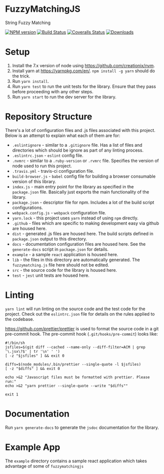 # FuzzyMatchingJS
String Fuzzy Matching

[![NPM version][npm-image]][npm-url] [![Build Status][travis-image]][travis-url] [![Coveralls Status][coveralls-image]][coveralls-url] [![Downloads][downloads-image]][npm-url]

[downloads-image]: http://img.shields.io/npm/dm/fuzzymatchingjs.svg

[npm-url]: https://npmjs.org/package/fuzzymatching
[npm-image]: http://img.shields.io/npm/v/fuzzymatching.svg

[travis-url]: https://travis-ci.org/seanoshea/fuzzymatchingjs
[travis-image]: http://img.shields.io/travis/seanoshea/fuzzymatchingjs.svg

[coveralls-url]: https://coveralls.io/r/seanoshea/fuzzymatchingjs
[coveralls-image]: http://img.shields.io/coveralls/seanoshea/fuzzymatchingjs/develop.svg

# Setup
1. Install the 7.x version of node using https://github.com/creationix/nvm.
2. Install yarn at https://yarnpkg.com/en/. `npm install -g yarn` should do the trick.
3. Run `yarn install`.
4. Run `yarn test` to run the unit tests for the library. Ensure that they pass before proceeding with any other steps.
5. Run `yarn start` to run the dev server for the library.

# Repository Structure
There's a lot of configuration files and .js files associated with this project. Below is an attempt to explain what each of them are for:
- `.eslintignore` - similar to a `.gitignore` file. Has a list of files and directories which should be ignore as part of any linting process.
- `.eslintrc.json` - `eslint` config file.
- `.nvmrc` - similar to a `.ruby-version` or `.rvmrc` file. Specifies the version of node used to run this project.
- `.travis.yml` - travis-ci configuration file.
- `build-browser.js` - `babel` config file for building a browser consumable version of this library.
- `index.js` - main entry point for the library as specified in the `package.json` file. Basically just exports the main functionality of the library.
- `package.json` - descriptor file for npm. Includes a lot of the build script configurations.
- `webpack.config.js` - `webpack` configuration file.
- `yarn.lock` - this project uses `yarn` instead of using `npm` directly.
- `.github` - files which are specific to making development easy via github are housed here.
- `dist` - generated .js files are housed here. The build scripts defined in `package.json` output to this directory.
- `docs` - documentation configuration files are housed here. See the `generate-docs` script in `package.json` for details.
- `example` - a sample `react` application is housed here.
- `lib` - the files in this directory are automatically generated. The `fuzzymatching.js` file here should not be edited.
- `src` - the source code for the library is housed here.
- `test` - `jest` unit tests are housed here.

# Linting
`yarn lint` will run linting on the source code and the test code for the project. Check out the `eslintrc.json` file for details on the rules applied to the codebase.

https://github.com/prettier/prettier is used to format the source code in a git pre-commit hook. The pre-commit hook (`.git/hooks/pre-commit`) looks like:
```
#!/bin/sh
jsfiles=$(git diff --cached --name-only --diff-filter=ACM | grep '\.jsx\?$' | tr '\n' ' ')
[ -z "$jsfiles" ] && exit 0

diffs=$(node_modules/.bin/prettier --single-quote -l $jsfiles)
[ -z "$diffs" ] && exit 0

echo >&2 "Javascript files must be formatted with prettier. Please run:"
echo >&2 "yarn prettier --single-quote --write "$diffs""

exit 1
```

# Documentation
Run `yarn generate-docs` to generate the `jsdoc` documentation for the library.

# Example App
The `example` directory contains a sample react application which takes advantage of some of `fuzzymatchingjs`